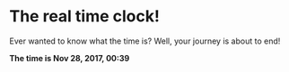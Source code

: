 # The real time clock!

Ever wanted to know what the time is? Well, your journey is about to end!

**The time is Nov 28, 2017, 00:39**